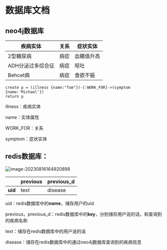 # 数据库文档

## neo4j数据库

| 疾病实体          | 关系 | 症状实体   |
| ----------------- | ---- | ---------- |
| 2型糖尿病         | 病症 | 血糖值升高 |
| ADH分泌过多综合征 | 病症 | 呕吐       |
| Behcet病          | 病症 | 食欲不振   |



```text
create p = (illness {name:"Tom"})-[:WORK_FOR]->(symptom
{name:'Michael'})
return p
```

illness：疾病实体

name：实体属性

WORK_FOR：关系

symptom：症状实体







## redis数据库：

![image-20230816164920898](C:\Users\ASUS\AppData\Roaming\Typora\typora-user-images\image-20230816164920898.png)

|         | previous | previous_d |
| ------- | -------- | ---------- |
| **uid** | text     | disease    |

uid：redis数据库中的**name**，储存用户的uid

previous，previous_d：redis数据库中的**key**，分别储存用户说的话，和查询到的疾病名称

text：储存在redis数据库中的用户说的话

disease：储存在redis数据库中的通过neo4j数据库查询到的疾病信息